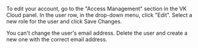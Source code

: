 To edit your account, go to the "Access Management" section in the VK Cloud panel. In the user row, in the drop-down menu, click "Edit". Select a new role for the user and click Save Changes.

<warn>

You can't change the user's email address. Delete the user and create a new one with the correct email address.

</warn>
